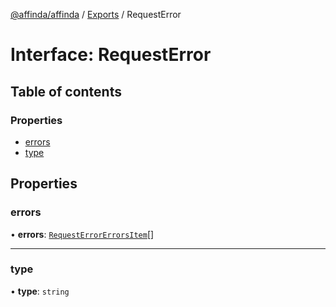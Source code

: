 [@affinda/affinda](../README.md) / [Exports](../modules.md) / RequestError

# Interface: RequestError

## Table of contents

### Properties

- [errors](RequestError.md#errors)
- [type](RequestError.md#type)

## Properties

### errors

• **errors**: [`RequestErrorErrorsItem`](RequestErrorErrorsItem.md)[]

___

### type

• **type**: `string`
